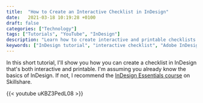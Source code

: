 ```yaml
---
title:  "How to Create an Interactive Checklist in InDesign"
date:   2021-03-18 10:19:28 +0100
draft: false
categories: ["Technology"]
tags: ["Tutorials", "YouTube", "InDesign"]
description: "Learn how to create interactive and printable checklists in Adobe InDesign with this step-by-step tutorial. Perfect for designers who want to add functional form elements to their layouts while maintaining print compatibility."
keywords: ["InDesign tutorial", "interactive checklist", "Adobe InDesign", "printable forms", "InDesign forms", "interactive PDF", "InDesign basics", "PDF checklist"]
---
```


In this short tutorial, I'll show you how you can create a checklist in InDesign that's both interactive and printable. I'm assuming you already know the basics of InDesign. If not, I recommend the [InDesign Essentials course]( https://skillshare.eqcm.net/6bbxDq) on Skillshare.

{{< youtube uKBZ3PedL08 >}} 